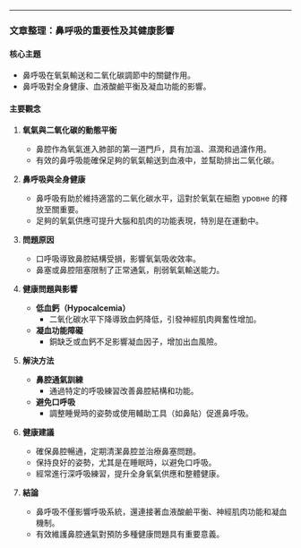 ---

### 文章整理：鼻呼吸的重要性及其健康影響

#### 核心主題
- 鼻呼吸在氧氣輸送和二氧化碳調節中的關鍵作用。
- 鼻呼吸對全身健康、血液酸鹼平衡及凝血功能的影響。

#### 主要觀念
1. **氧氣與二氧化碳的動態平衡**  
   - 鼻腔作為氧氣進入肺部的第一道門戶，具有加溫、濕潤和過濾作用。
   - 有效的鼻呼吸能確保足夠的氧氣輸送到血液中，並幫助排出二氧化碳。

2. **鼻呼吸與全身健康**  
   - 鼻呼吸有助於維持適當的二氧化碳水平，這對於氧氣在細胞 уровне 的釋放至關重要。
   - 足夠的氧氣供應可提升大腦和肌肉的功能表現，特別是在運動中。

3. **問題原因**  
   - 口呼吸導致鼻腔結構受損，影響氧氣吸收效率。
   - 鼻塞或鼻腔阻塞限制了正常通氣，削弱氧氣輸送能力。

4. **健康問題與影響**
   - **低血鈣（Hypocalcemia）**  
     - 二氧化碳水平下降導致血鈣降低，引發神經肌肉興奮性增加。
   - **凝血功能障礙**  
     - 銅缺乏或血鈣不足影響凝血因子，增加出血風險。

5. **解決方法**  
   - **鼻腔通氣訓練**  
     - 通過特定的呼吸練習改善鼻腔結構和功能。
   - **避免口呼吸**  
     - 調整睡覺時的姿勢或使用輔助工具（如鼻貼）促進鼻呼吸。

6. **健康建議**
   - 確保鼻腔暢通，定期清潔鼻腔並治療鼻塞問題。
   - 保持良好的姿勢，尤其是在睡眠時，以避免口呼吸。
   - 經常進行深呼吸練習，提升全身氧氣供應和整體健康。

7. **結論**  
   - 鼻呼吸不僅影響呼吸系統，還連接著血液酸鹼平衡、神經肌肉功能和凝血機制。
   - 有效維護鼻腔通氣對預防多種健康問題具有重要意義。